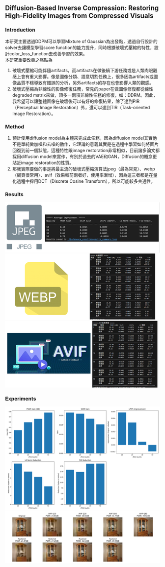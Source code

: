 ## Diffusion-Based Inverse Compression: Restoring High-Fidelity Images from Compressed Visuals

### Introduction  
本研究主要透過DDPM可以學習Mixture of Gaussian為出發點，透過自行設計的solver去讓模型學習score function的能力提升，同時根據破壞式壓縮的特性，設計color_loss_function去改善學習的效果。  
本研究重要改善之痛點為  
1.	破壞式壓縮可能伴隨artifacts，而artifacts在做後續下游任務或是人類肉眼觀感上會有重大影響。像是圖像分類、語意切割任務上，很多因為artifacts或圖像品質不穩導致有錯誤的分析，另外artifacts的存在也會影響人類的觀感。  
2.	破壞式壓縮為非線性的影像修復任務，常見的paper在做圖像修復都從線性degraded matrix來做，頂多一兩項非線性任務的修復，如：DDRM。因此，我希望可以讓整體圖像在破壞後可以有好的修復結果，除了達到PIR（Perceptual Image Restoration）外，還可以達到TIR（Task-oriented Image Restoration）。  

### Method  
1.	預計使用diffusion model為主體來完成此任務，因為diffusion model其實他不是單純做加噪和去噪的動作，它理論的意義其實是在過程中學習如何將圖片回復到前一個狀態，這種特性跟image restoration非常相似，目前諸多論文都採用diffusion model來實作，有別於過去的VAE和GAN，Diffusion的概念更貼近image restoration的性質。  
2.	那我實際要做的事是將最主流的破壞式壓縮演算法jpeg（最為常見）、webp（網頁很常用）、avif（效果較前兩者好，使用率漸增），因為這三者都是在量化過程中採用DCT（Discrete Cosine Transform），所以可能較多共通性。  

### Results  
![image](https://github.com/Azure0413/DDPM_Image_Restoration/blob/main/src/jpeg_result.png)
![image](https://github.com/Azure0413/DDPM_Image_Restoration/blob/main/src/webp_result.png)
![image](https://github.com/Azure0413/DDPM_Image_Restoration/blob/main/src/avif_result.png)

### Experiments
![image](https://github.com/Azure0413/DDPM_Image_Restoration/blob/main/src/performance_summary.png)
![image](https://github.com/Azure0413/DDPM_Image_Restoration/blob/main/src/avif.png)
